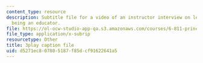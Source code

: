 ```yaml
---
content_type: resource
description: Subtitle file for a video of an instructor interview on learning about
  being an educator.
file: https://ol-ocw-studio-app-qa.s3.amazonaws.com/courses/6-811-principles-and-practice-of-assistive-technology-fall-2014/d5271ec807805187f85dcf91622641a5_EmwHY7Ibu9k.srt
file_type: application/x-subrip
resourcetype: Other
title: 3play caption file
uid: d5271ec8-0780-5187-f85d-cf91622641a5
---
```

